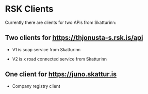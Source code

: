# RSK Clients

Currently there are clients for two APIs from Skatturinn:

## Two clients for https://thjonusta-s.rsk.is/api

- V1 is soap service from Skatturinn

- V2 is x road connected service from Skatturinn

## One client for https://juno.skattur.is

- Company registry client
